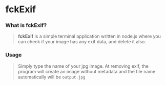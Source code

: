 # fckExif

### What is fckExif?
> **fckExif** is a simple terminal application written in node.js where you can check if your image has any exif data, and delete it also. 

### Usage
> Simply type the name of your jpg image. 
> At removing exif, the program will create an image without metadata and the file name automatically will be `output.jpg`
